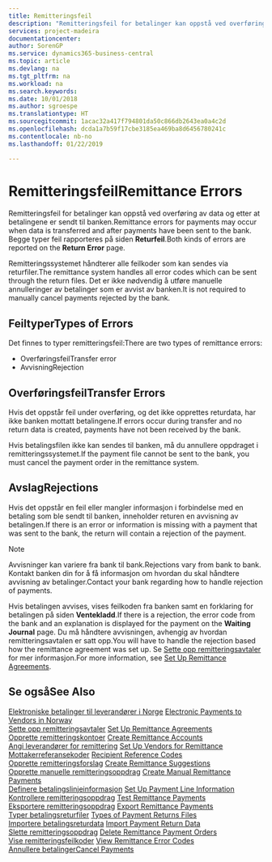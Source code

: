 ```yaml
---
title: Remitteringsfeil
description: "Remitteringsfeil for betalinger kan oppstå ved overføring av data og etter at betalingene er sendt til banken. Begge typer feil rapporteres på siden Returfeil."
services: project-madeira
documentationcenter: 
author: SorenGP
ms.service: dynamics365-business-central
ms.topic: article
ms.devlang: na
ms.tgt_pltfrm: na
ms.workload: na
ms.search.keywords: 
ms.date: 10/01/2018
ms.author: sgroespe
ms.translationtype: HT
ms.sourcegitcommit: 1acac32a417f794801da50c866db2643ea0a4c2d
ms.openlocfilehash: dcda1a7b59f17cbe3185ea469ba8d6456780241c
ms.contentlocale: nb-no
ms.lasthandoff: 01/22/2019

---
```

# <a name="remittance-errors"></a><span data-ttu-id="d3ea5-104">Remitteringsfeil</span><span class="sxs-lookup"><span data-stu-id="d3ea5-104">Remittance Errors</span></span>
<span data-ttu-id="d3ea5-105">Remitteringsfeil for betalinger kan oppstå ved overføring av data og etter at betalingene er sendt til banken.</span><span class="sxs-lookup"><span data-stu-id="d3ea5-105">Remittance errors for payments may occur when data is transferred and after payments have been sent to the bank.</span></span> <span data-ttu-id="d3ea5-106">Begge typer feil rapporteres på siden **Returfeil**.</span><span class="sxs-lookup"><span data-stu-id="d3ea5-106">Both kinds of errors are reported on the **Return Error** page.</span></span>  

<span data-ttu-id="d3ea5-107">Remitteringssystemet håndterer alle feilkoder som kan sendes via returfiler.</span><span class="sxs-lookup"><span data-stu-id="d3ea5-107">The remittance system handles all error codes which can be sent through the return files.</span></span> <span data-ttu-id="d3ea5-108">Det er ikke nødvendig å utføre manuelle annulleringer av betalinger som er avvist av banken.</span><span class="sxs-lookup"><span data-stu-id="d3ea5-108">It is not required to manually cancel payments rejected by the bank.</span></span>  

## <a name="types-of-errors"></a><span data-ttu-id="d3ea5-109">Feiltyper</span><span class="sxs-lookup"><span data-stu-id="d3ea5-109">Types of Errors</span></span>  
<span data-ttu-id="d3ea5-110">Det finnes to typer remitteringsfeil:</span><span class="sxs-lookup"><span data-stu-id="d3ea5-110">There are two types of remittance errors:</span></span>  

- <span data-ttu-id="d3ea5-111">Overføringsfeil</span><span class="sxs-lookup"><span data-stu-id="d3ea5-111">Transfer error</span></span>  
- <span data-ttu-id="d3ea5-112">Avvisning</span><span class="sxs-lookup"><span data-stu-id="d3ea5-112">Rejection</span></span>  

## <a name="transfer-errors"></a><span data-ttu-id="d3ea5-113">Overføringsfeil</span><span class="sxs-lookup"><span data-stu-id="d3ea5-113">Transfer Errors</span></span>  
<span data-ttu-id="d3ea5-114">Hvis det oppstår feil under overføring, og det ikke opprettes returdata, har ikke banken mottatt betalingene.</span><span class="sxs-lookup"><span data-stu-id="d3ea5-114">If errors occur during transfer and no return data is created, payments have not been received by the bank.</span></span>  

<span data-ttu-id="d3ea5-115">Hvis betalingsfilen ikke kan sendes til banken, må du annullere oppdraget i remitteringssystemet.</span><span class="sxs-lookup"><span data-stu-id="d3ea5-115">If the payment file cannot be sent to the bank, you must cancel the payment order in the remittance system.</span></span>  

## <a name="rejections"></a><span data-ttu-id="d3ea5-116">Avslag</span><span class="sxs-lookup"><span data-stu-id="d3ea5-116">Rejections</span></span>  
<span data-ttu-id="d3ea5-117">Hvis det oppstår en feil eller mangler informasjon i forbindelse med en betaling som ble sendt til banken, inneholder returen en avvisning av betalingen.</span><span class="sxs-lookup"><span data-stu-id="d3ea5-117">If there is an error or information is missing with a payment that was sent to the bank, the return will contain a rejection of the payment.</span></span>  

> [!NOTE]  
>  <span data-ttu-id="d3ea5-118">Avvisninger kan variere fra bank til bank.</span><span class="sxs-lookup"><span data-stu-id="d3ea5-118">Rejections vary from bank to bank.</span></span> <span data-ttu-id="d3ea5-119">Kontakt banken din for å få informasjon om hvordan du skal håndtere avvisning av betalinger.</span><span class="sxs-lookup"><span data-stu-id="d3ea5-119">Contact your bank regarding how to handle rejection of payments.</span></span>  

<span data-ttu-id="d3ea5-120">Hvis betalingen avvises, vises feilkoden fra banken samt en forklaring for betalingen på siden **Ventekladd**.</span><span class="sxs-lookup"><span data-stu-id="d3ea5-120">If there is a rejection, the error code from the bank and an explanation is displayed for the payment on the **Waiting Journal** page.</span></span> <span data-ttu-id="d3ea5-121">Du må håndtere avvisningen, avhengig av hvordan remitteringsavtalen er satt opp.</span><span class="sxs-lookup"><span data-stu-id="d3ea5-121">You will have to handle the rejection based how the remittance agreement was set up.</span></span> <span data-ttu-id="d3ea5-122">Se [Sette opp remitteringsavtaler](how-to-set-up-remittance-agreements.md) for mer informasjon.</span><span class="sxs-lookup"><span data-stu-id="d3ea5-122">For more information, see [Set Up Remittance Agreements](how-to-set-up-remittance-agreements.md).</span></span>  

## <a name="see-also"></a><span data-ttu-id="d3ea5-123">Se også</span><span class="sxs-lookup"><span data-stu-id="d3ea5-123">See Also</span></span>  
 <span data-ttu-id="d3ea5-124">[Elektroniske betalinger til leverandører i Norge](electronic-payments-to-vendors-in-norway.md) </span><span class="sxs-lookup"><span data-stu-id="d3ea5-124">[Electronic Payments to Vendors in Norway](electronic-payments-to-vendors-in-norway.md) </span></span>  
 <span data-ttu-id="d3ea5-125">[Sette opp remitteringsavtaler](how-to-set-up-remittance-agreements.md) </span><span class="sxs-lookup"><span data-stu-id="d3ea5-125">[Set Up Remittance Agreements](how-to-set-up-remittance-agreements.md) </span></span>  
 <span data-ttu-id="d3ea5-126">[Opprette remitteringskontoer](how-to-create-remittance-accounts.md) </span><span class="sxs-lookup"><span data-stu-id="d3ea5-126">[Create Remittance Accounts](how-to-create-remittance-accounts.md) </span></span>  
 <span data-ttu-id="d3ea5-127">[Angi leverandører for remittering](how-to-set-up-vendors-for-remittance.md) </span><span class="sxs-lookup"><span data-stu-id="d3ea5-127">[Set Up Vendors for Remittance](how-to-set-up-vendors-for-remittance.md) </span></span>  
 <span data-ttu-id="d3ea5-128">[Mottakerreferansekoder](recipient-reference-codes.md) </span><span class="sxs-lookup"><span data-stu-id="d3ea5-128">[Recipient Reference Codes](recipient-reference-codes.md) </span></span>  
 <span data-ttu-id="d3ea5-129">[Opprette remitteringsforslag](how-to-create-remittance-suggestions.md) </span><span class="sxs-lookup"><span data-stu-id="d3ea5-129">[Create Remittance Suggestions](how-to-create-remittance-suggestions.md) </span></span>  
 <span data-ttu-id="d3ea5-130">[Opprette manuelle remitteringsoppdrag](how-to-create-manual-remittance-payments.md) </span><span class="sxs-lookup"><span data-stu-id="d3ea5-130">[Create Manual Remittance Payments](how-to-create-manual-remittance-payments.md) </span></span>  
 <span data-ttu-id="d3ea5-131">[Definere betalingslinjeinformasjon](how-to-set-up-payment-line-information.md) </span><span class="sxs-lookup"><span data-stu-id="d3ea5-131">[Set Up Payment Line Information](how-to-set-up-payment-line-information.md) </span></span>  
 <span data-ttu-id="d3ea5-132">[Kontrollere remitteringsoppdrag](how-to-test-remittance-payments.md) </span><span class="sxs-lookup"><span data-stu-id="d3ea5-132">[Test Remittance Payments](how-to-test-remittance-payments.md) </span></span>  
 <span data-ttu-id="d3ea5-133">[Eksportere remitteringsoppdrag](how-to-export-remittance-payments.md) </span><span class="sxs-lookup"><span data-stu-id="d3ea5-133">[Export Remittance Payments](how-to-export-remittance-payments.md) </span></span>  
 <span data-ttu-id="d3ea5-134">[Typer betalingsreturfiler](types-of-payment-returns-files.md) </span><span class="sxs-lookup"><span data-stu-id="d3ea5-134">[Types of Payment Returns Files](types-of-payment-returns-files.md) </span></span>  
 <span data-ttu-id="d3ea5-135">[Importere betalingsreturdata](how-to-import-payment-return-data.md) </span><span class="sxs-lookup"><span data-stu-id="d3ea5-135">[Import Payment Return Data](how-to-import-payment-return-data.md) </span></span>  
 <span data-ttu-id="d3ea5-136">[Slette remitteringsoppdrag](how-to-delete-remittance-payment-orders.md) </span><span class="sxs-lookup"><span data-stu-id="d3ea5-136">[Delete Remittance Payment Orders](how-to-delete-remittance-payment-orders.md) </span></span>  
 <span data-ttu-id="d3ea5-137">[Vise remitteringsfeilkoder](how-to-view-remittance-error-codes.md) </span><span class="sxs-lookup"><span data-stu-id="d3ea5-137">[View Remittance Error Codes](how-to-view-remittance-error-codes.md) </span></span>  
 [<span data-ttu-id="d3ea5-138">Annullere betalinger</span><span class="sxs-lookup"><span data-stu-id="d3ea5-138">Cancel Payments</span></span>](how-to-cancel-payments.md)

